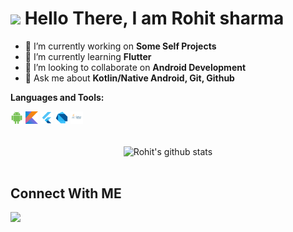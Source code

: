 <h1><img src="https://emojis.slackmojis.com/emojis/images/1531849430/4246/blob-sunglasses.gif?1531849430" width="30"/> Hello There, I am Rohit sharma</h1>

- 🔭 I’m currently working on **Some Self Projects**
- 🌱 I’m currently learning **Flutter**
- 👯 I’m looking to collaborate on **Android Development**
- 💬 Ask me about **Kotlin/Native Android, Git, Github**

**Languages and Tools:**  

<code><img height="20" src="https://raw.githubusercontent.com/github/explore/80688e429a7d4ef2fca1e82350fe8e3517d3494d/topics/android/android.png"></code>
<code><img height="20" src="https://raw.githubusercontent.com/github/explore/80688e429a7d4ef2fca1e82350fe8e3517d3494d/topics/kotlin/kotlin.png"></code>
<code><img height="20" src="https://raw.githubusercontent.com/github/explore/80688e429a7d4ef2fca1e82350fe8e3517d3494d/topics/flutter/flutter.png"></code>
<code><img height="20" src="https://raw.githubusercontent.com/github/explore/80688e429a7d4ef2fca1e82350fe8e3517d3494d/topics/dart/dart.png"></code>
<code><img height="20" src="https://raw.githubusercontent.com/github/explore/80688e429a7d4ef2fca1e82350fe8e3517d3494d/topics/java/java.png"></code>

</br>

<div align="center"
<a href="https://github.com/Rohit-2602">
 <img align="center" src="https://github-readme-stats.vercel.app/api?username=Rohit-2602&show_icons=true&theme=algolia&line_height=27" alt="Rohit's github stats"/>
</a>

</div>

</br>

## Connect With ME
<p align="left">
<a href="https://www.linkedin.com/in/rohit-sharma-963b2b1a9/" target="_blank"><img height="30" src="https://user-images.githubusercontent.com/65807152/135399452-2564944d-9f86-4061-832f-2596733617e7.png?raw=true"></a>&nbsp;&nbsp;&nbsp;&nbsp;&nbsp;
</p>
